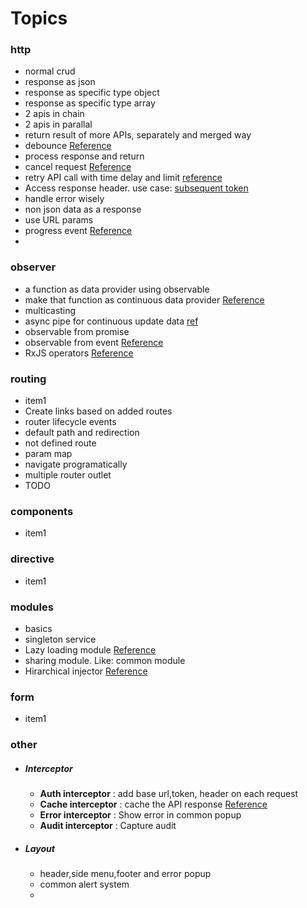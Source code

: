 # Topics
### http
- normal crud
- response as json
- response as specific type object
- response as specific type array
- 2 apis in chain 
- 2 apis in parallal
- return result of more APIs, separately and merged way
- debounce [Reference](https://angular.io/guide/practical-observable-usage#type-ahead-suggestions)
- process response and return
- cancel request [Reference](https://angular.io/guide/comparing-observables#cancellation)
- retry API call with time delay and limit [reference](https://angular.io/guide/practical-observable-usage#exponential-backoff)
- Access response header. use case: [subsequent token](https://angular.io/guide/http#reading-the-full-response)
- handle error wisely
- non json data as a response
- use URL params
- progress event [Reference](https://angular.io/guide/http#listening-to-progress-events)
- 
### observer
- a function as data provider using observable
- make that function as continuous data provider [Reference](https://angular.io/guide/observables#creating-observables)
- multicasting
- async pipe for continuous update data [ref](https://angular.io/api/common/AsyncPipe#examples)
- observable from promise
- observable from event [Reference](https://angular.io/guide/rx-library#observable-creation-functions)
- RxJS operators [Reference](https://github.com/btroncone/learn-rxjs/blob/master/operators/complete.md)
### routing
- item1
- Create links based on added routes
- router lifecycle events
- default path and redirection
- not defined route
- param map
- navigate programatically
- multiple router outlet
- TODO
### components
- item1
### directive
- item1
### modules
- basics
- singleton service
- Lazy loading module [Reference](https://angular.io/guide/lazy-loading-ngmodules)
- sharing module. Like: common module
-  Hirarchical injector [Reference](https://angular.io/guide/hierarchical-dependency-injection)
### form
- item1
### other
- ##### Interceptor
    - **Auth interceptor** : add base url,token, header on each request
    - **Cache interceptor** : cache the API response [Reference](https://angular.io/guide/http#caching)
    - **Error interceptor** : Show error in common popup
    - **Audit interceptor** : Capture audit 
- ##### Layout
    - header,side menu,footer and error popup
    - common alert system
    - 
